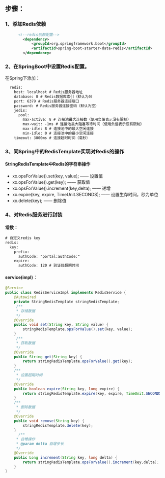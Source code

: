 ## 步骤：
### 1、添加Redis依赖
```xml
      <!--redis依赖配置-->
        <dependency>
            <groupId>org.springframework.boot</groupId>
            <artifactId>spring-boot-starter-data-redis</artifactId>
        </dependency>
```
### 2、在SpringBoot中设置Redis配置。
在Spring下添加：
```xml
  redis:
    host: localhost # Redis服务器地址
    database: 0 # Redis数据库索引（默认为0）
    port: 6379 # Redis服务器连接端口
    password: # Redis服务器连接密码（默认为空）
    jedis:
      pool:
        max-active: 8 # 连接池最大连接数（使用负值表示没有限制）
        max-wait: -1ms # 连接池最大阻塞等待时间（使用负值表示没有限制）
        max-idle: 8 # 连接池中的最大空闲连接
        min-idle: 0 # 连接池中的最小空闲连接
    timeout: 3000ms # 连接超时时间（毫秒）
```
### 3、同Spring中的RedisTemplate实现对Redis的操作
#### StringRedisTemplate中Redis的字符串操作
- xx.opsForValue().set(key, value); —— 设置值
- xx.opsForValue().get(key); —— 获取值
- xx.opsForValue().increment(key,delta); —— 递增
- xx.expire(key, expire, TimeUnit.SECONDS); ——  设置生存时间，秒为单位
- xx.delete(key); —— 删除值

### 4、对Redis服务进行封装
#### 常数：
```xml
# 自定义redis key
redis:
  key:
    prefix:
      authCode: "portal:authCode:"
    expire:
      authCode: 120 # 验证码超期时间

```
#### service(impl)：
```java
@Service
public class RedisServiceImpl implements RedisService {
    @Autowired
    private StringRedisTemplate stringRedisTemplate;
     /**
     * 存储数据
     */
    @Override
    public void set(String key, String value) {
        stringRedisTemplate.opsForValue().set(key, value);
    }
     /**
     * 获取数据
     */
    @Override
    public String get(String key) {
        return stringRedisTemplate.opsForValue().get(key);
    }
    /**
     * 设置超期时间
     */
    @Override
    public boolean expire(String key, long expire) {
        return stringRedisTemplate.expire(key, expire, TimeUnit.SECONDS);
    }
    /**
     * 删除数据
     */
    @Override
    public void remove(String key) {
        stringRedisTemplate.delete(key);
    }
      /**
     * 自增操作
     * @param delta 自增步长
     */
    @Override
    public Long increment(String key, long delta) {
        return stringRedisTemplate.opsForValue().increment(key,delta);
    }
}

```




